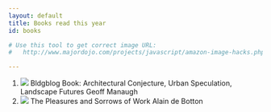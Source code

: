 ```yaml
---
layout: default
title: Books read this year
id: books

# Use this tool to get correct image URL:
#   http://www.majordojo.com/projects/javascript/amazon-image-hacks.php

---
```


1. ![](http://ecx.images-amazon.com/images/P/0811866440.01._AA75_PU_PU-5_.jpg) <span class="title">Bldgblog Book: Architectural Conjecture, Urban Speculation, Landscape Futures</span> <span class="author">Geoff Manaugh</span>
2. ![](http://ecx.images-amazon.com/images/P/0241143535.01._AA75_PU_PU-5_.jpg) <span class="title">The Pleasures and Sorrows of Work</span> <span class="author">Alain de Botton</span>